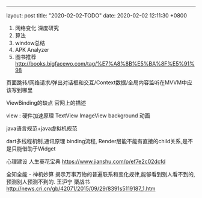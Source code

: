 ---
layout: post
title:  "2020-02-02-TODO"
date:   2020-02-02 12:11:30 +0800


1. 网络变化 深度研究
2. 算法
3. window总结
4. APK Analyzer
5. 图书推荐
http://books.bigfacewo.com/tag/%E7%A8%8B%E5%BA%8F%E5%91%98


页面跳转/网络请求/弹出对话框和交互/Context数据/全局内容监听在MVVM中应该写到哪里

ViewBinding的缺点  官网上的描述

view :
硬件加速原理
TextView
ImageView
background
动画

java语言规范+java虚拟机规范


dart多线程机制,通讯原理
binding流程,
Render层能不能有直接的child关系,是不是只能借助于Widget


心理建设
人生葵花宝典
https://www.jianshu.com/p/ef7e2c02dcfd

全知全能 - 神机妙算
揭示万事万物的普遍联系和变化规律,能够看到别人看不到的,预测别人预测不到的.
王沪宁 栗战书
http://news.cri.cn/gb/42071/2015/09/29/8391s5119187_1.htm



